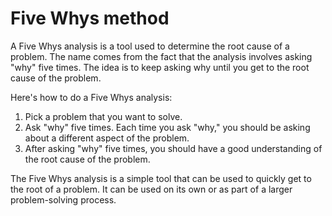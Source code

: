 # Five Whys method

A Five Whys analysis is a tool used to determine the root cause of a problem. The name comes from the fact that the analysis involves asking "why" five times. The idea is to keep asking why until you get to the root cause of the problem.

Here's how to do a Five Whys analysis:

1. Pick a problem that you want to solve.
2. Ask "why" five times. Each time you ask "why," you should be asking about a different aspect of the problem.
3. After asking "why" five times, you should have a good understanding of the root cause of the problem.

The Five Whys analysis is a simple tool that can be used to quickly get to the root of a problem. It can be used on its own or as part of a larger problem-solving process.
